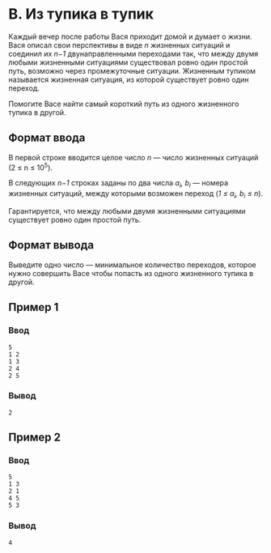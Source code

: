 # B. Из тупика в тупик

Каждый вечер после работы Вася приходит домой и думает о жизни. Вася описал свои перспективы в виде _n_ жизненных
ситуаций и соединил их _n−1_ двунаправленными переходами так, что между двумя любыми жизненными ситуациями существовал
ровно один простой путь, возможно через промежуточные ситуации. Жизненным тупиком называется жизненная ситуация, из
которой существует ровно один переход.

Помогите Васе найти самый короткий путь из одного жизненного тупика в другой.

## Формат ввода

В первой строке вводится целое число _n_ — число жизненных ситуаций (2 ≤ n ≤ 10<sup>5</sup>).

В следующих _n−1_ строках заданы по два числа _a<sub>i</sub>, b<sub>i</sub>_ — номера жизненных ситуаций, между которыми
возможен переход (_1 ≤ a<sub>i</sub>, b<sub>i</sub> ≤ n_).

Гарантируется, что между любыми двумя жизненными ситуациями существует ровно один простой путь.

## Формат вывода

Выведите одно число — минимальное количество переходов, которое нужно совершить Васе чтобы попасть из одного жизненного
тупика в другой.

## Пример 1

### Ввод

    5
    1 2
    1 3
    2 4
    2 5

### Вывод

    2

## Пример 2

### Ввод

    5
    1 3
    2 1
    4 5
    5 3

### Вывод

    4
